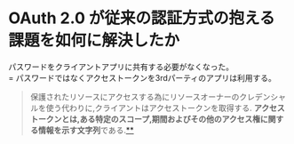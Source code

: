 # OAuth 2.0 が従来の認証方式の抱える課題を如何に解決したか

パスワードをクライアントアプリに共有する必要がなくなった。\
= パスワードではなくアクセストークンを3rdパーティのアプリは利用する。

> 保護されたリソースにアクセスする為にリソースオーナーのクレデンシャルを使う代わりに,クライアントはアクセストークンを取得する.
> **アクセストークンとは,ある特定のスコープ,期間およびその他のアクセス権に関する情報を示す文字列**である.[**]

[**]: https://openid-foundation-japan.github.io/rfc6749.ja.html
